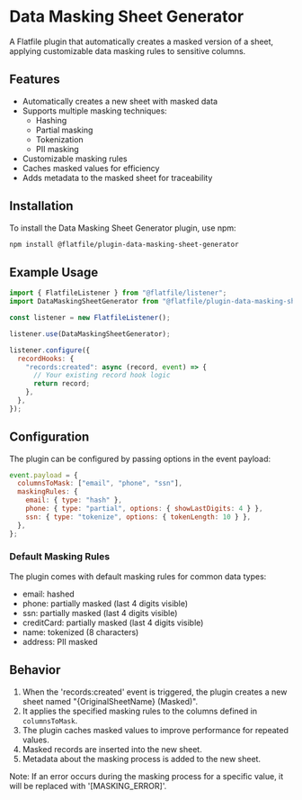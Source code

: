 # Data Masking Sheet Generator

A Flatfile plugin that automatically creates a masked version of a sheet, applying customizable data masking rules to sensitive columns.

## Features

- Automatically creates a new sheet with masked data
- Supports multiple masking techniques:
  - Hashing
  - Partial masking
  - Tokenization
  - PII masking
- Customizable masking rules
- Caches masked values for efficiency
- Adds metadata to the masked sheet for traceability

## Installation

To install the Data Masking Sheet Generator plugin, use npm:

```bash
npm install @flatfile/plugin-data-masking-sheet-generator
```

## Example Usage

```javascript
import { FlatfileListener } from "@flatfile/listener";
import DataMaskingSheetGenerator from "@flatfile/plugin-data-masking-sheet-generator";

const listener = new FlatfileListener();

listener.use(DataMaskingSheetGenerator);

listener.configure({
  recordHooks: {
    "records:created": async (record, event) => {
      // Your existing record hook logic
      return record;
    },
  },
});
```

## Configuration

The plugin can be configured by passing options in the event payload:

```javascript
event.payload = {
  columnsToMask: ["email", "phone", "ssn"],
  maskingRules: {
    email: { type: "hash" },
    phone: { type: "partial", options: { showLastDigits: 4 } },
    ssn: { type: "tokenize", options: { tokenLength: 10 } },
  },
};
```

### Default Masking Rules

The plugin comes with default masking rules for common data types:

- email: hashed
- phone: partially masked (last 4 digits visible)
- ssn: partially masked (last 4 digits visible)
- creditCard: partially masked (last 4 digits visible)
- name: tokenized (8 characters)
- address: PII masked

## Behavior

1. When the 'records:created' event is triggered, the plugin creates a new sheet named "{OriginalSheetName} (Masked)".
2. It applies the specified masking rules to the columns defined in `columnsToMask`.
3. The plugin caches masked values to improve performance for repeated values.
4. Masked records are inserted into the new sheet.
5. Metadata about the masking process is added to the new sheet.

Note: If an error occurs during the masking process for a specific value, it will be replaced with '[MASKING_ERROR]'.